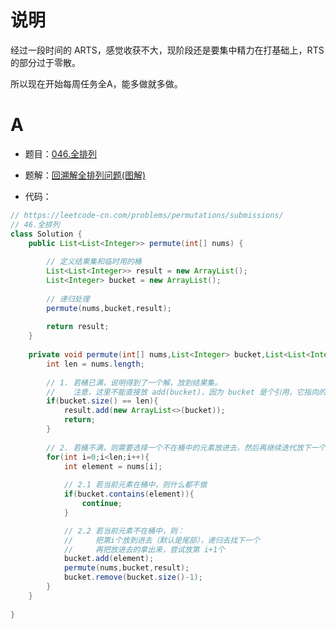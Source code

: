 
# 说明

经过一段时间的 ARTS，感觉收获不大，现阶段还是要集中精力在打基础上，RTS的部分过于零散。

所以现在开始每周任务全A，能多做就多做。

# A

- 题目：[046.全排列](https://leetcode-cn.com/problems/permutations/)

- 题解：[回溯解全排列问题(图解)](https://leetcode-cn.com/problems/permutations/solution/hui-su-jie-quan-pai-lie-wen-ti-tu-jie-by-annika/)

- 代码：

```java
// https://leetcode-cn.com/problems/permutations/submissions/
// 46.全排列
class Solution {
    public List<List<Integer>> permute(int[] nums) {
        
        // 定义结果集和临时用的桶
        List<List<Integer>> result = new ArrayList();
        List<Integer> bucket = new ArrayList();
        
        // 递归处理
        permute(nums,bucket,result);
        
        return result;
    }
    
    private void permute(int[] nums,List<Integer> bucket,List<List<Integer>> result){
        int len = nums.length;
        
        // 1. 若桶已满，说明得到了一个解，放到结果集。
        //    注意，这里不能直接放 add(bucket)，因为 bucket 是个引用，它指向的List最终会变成空。
        if(bucket.size() == len){
            result.add(new ArrayList<>(bucket));
            return;
        }
        
        // 2. 若桶不满，则需要选择一个不在桶中的元素放进去，然后再继续迭代放下一个
        for(int i=0;i<len;i++){
            int element = nums[i];
            
            // 2.1 若当前元素在桶中，则什么都不做
            if(bucket.contains(element)){
                continue;
            }

            // 2.2 若当前元素不在桶中，则：
            //     把第i个放到进去（默认是尾部），递归去找下一个
            //     再把放进去的拿出来，尝试放第 i+1个
            bucket.add(element);
            permute(nums,bucket,result);
            bucket.remove(bucket.size()-1);
        }
    }
    
}
```
